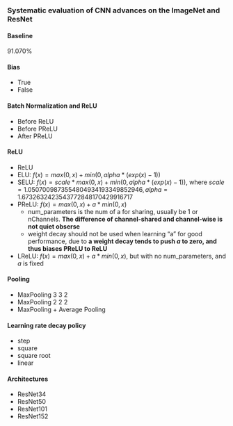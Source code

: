 ### Systematic evaluation of CNN advances on the ImageNet and ResNet

#### Baseline

91.070%

#### Bias

* True
* False

#### Batch Normalization and ReLU

* Before ReLU
* Before PReLU
* After PReLU

#### ReLU

* ReLU
* ELU: $f(x) = max(0, x) + min(0, alpha * (exp(x)-1))$
* SELU: $f(x) = scale * max(0, x) + min(0, alpha * (exp(x)-1))$, where $scale=1.0507009873554804934193349852946, alpha=1.6732632423543772848170429916717$
* PReLU: $f(x) = max(0, x) + a * min(0, x)$
  * num_parameters is the num of a for sharing, usually be 1 or nChannels. **The difference of channel-shared and channel-wise is not quiet obserse**
  * weight decay should not be used when learning “a” for good performance, due to **a weight decay tends to push $a$ to zero, and thus biases PReLU to ReLU**
* LReLU: $f(x) = max(0, x) + a * min(0, x)$, but with no num_parameters, and $a$ is fixed

#### Pooling

* MaxPooling 3 3 2
* MaxPooling 2 2 2
* MaxPooling + Average Pooling

#### Learning rate decay policy

* step
* square
* square root
* linear

#### Architectures

* ResNet34
* ResNet50
* ResNet101
* ResNet152